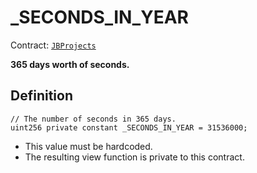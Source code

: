 # _SECONDS\_IN\_YEAR

Contract: [`JBProjects`](../)

**365 days worth of seconds.**

## Definition

```solidity
// The number of seconds in 365 days.
uint256 private constant _SECONDS_IN_YEAR = 31536000;
```

* This value must be hardcoded.
* The resulting view function is private to this contract.

